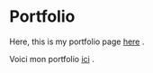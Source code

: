 # Portfolio

Here, this is my portfolio page [here](www.naherrydaroueche.info) .

Voici mon portfolio [ici](www.naherrydaroueche.info) .
